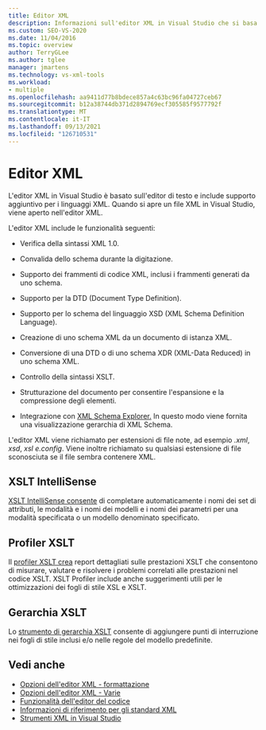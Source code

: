 ```yaml
---
title: Editor XML
description: Informazioni sull'editor XML in Visual Studio che si basa sull'editor di testo e include supporto aggiuntivo per i linguaggi XML.
ms.custom: SEO-VS-2020
ms.date: 11/04/2016
ms.topic: overview
author: TerryGLee
ms.author: tglee
manager: jmartens
ms.technology: vs-xml-tools
ms.workload:
- multiple
ms.openlocfilehash: aa9411d77b8bdece857a4c63bc96fa04727ceb67
ms.sourcegitcommit: b12a38744db371d2894769ecf305585f9577792f
ms.translationtype: MT
ms.contentlocale: it-IT
ms.lasthandoff: 09/13/2021
ms.locfileid: "126710531"
---
```

# <a name="xml-editor"></a>Editor XML

L'editor XML in Visual Studio è basato sull'editor di testo e include supporto aggiuntivo per i linguaggi XML. Quando si apre un file XML in Visual Studio, viene aperto nell'editor XML.

L'editor XML include le funzionalità seguenti:

- Verifica della sintassi XML 1.0.

- Convalida dello schema durante la digitazione.

- Supporto dei frammenti di codice XML, inclusi i frammenti generati da uno schema.

- Supporto per la DTD (Document Type Definition).

- Supporto per lo schema del linguaggio XSD (XML Schema Definition Language).

- Creazione di uno schema XML da un documento di istanza XML.

- Conversione di una DTD o di uno schema XDR (XML-Data Reduced) in uno schema XML.

- Controllo della sintassi XSLT.

- Strutturazione del documento per consentire l'espansione e la compressione degli elementi.

- Integrazione con [XML Schema Explorer.](../xml-tools/xml-schema-explorer.md) In questo modo viene fornita una visualizzazione gerarchia di XML Schema.

L'editor XML viene richiamato per estensioni di file note, ad esempio *.xml*, *xsd*, *xsl* *e.config*. Viene inoltre richiamato su qualsiasi estensione di file sconosciuta se il file sembra contenere XML.

## <a name="xslt-intellisense"></a>XSLT IntelliSense

[XSLT IntelliSense consente](../xml-tools/xml-editor-intellisense-features.md) di completare automaticamente i nomi dei set di attributi, le modalità e i nomi dei modelli e i nomi dei parametri per una modalità specificata o un modello denominato specificato.

## <a name="xslt-profiler"></a>Profiler XSLT

Il [profiler XSLT crea](../xml-tools/xslt-profiler.md) report dettagliati sulle prestazioni XSLT che consentono di misurare, valutare e risolvere i problemi correlati alle prestazioni nel codice XSLT. XSLT Profiler include anche suggerimenti utili per le ottimizzazioni dei fogli di stile XSL e XSLT.

## <a name="xslt-hierarchy"></a>Gerarchia XSLT

Lo [strumento di gerarchia XSLT](../xml-tools/walkthrough-using-xslt-hierarchy.md) consente di aggiungere punti di interruzione nei fogli di stile inclusi e/o nelle regole del modello predefinite.

## <a name="see-also"></a>Vedi anche

- [Opzioni dell'editor XML - formattazione](../ide/reference/options-text-editor-xml-formatting.md)
- [Opzioni dell'editor XML - Varie](../ide/reference/options-text-editor-xml-miscellaneous.md)
- [Funzionalità dell'editor del codice](../ide/writing-code-in-the-code-and-text-editor.md)
- [Informazioni di riferimento per gli standard XML](/previous-versions/dotnet/netframework-4.0/ms256177(v=vs.100))
- [Strumenti XML in Visual Studio](../xml-tools/xml-tools-in-visual-studio.md)